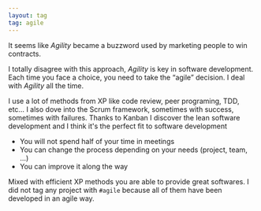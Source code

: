 ```yaml
---
layout: tag
tag: agile
---
```


It seems like _Agility_ became a buzzword used by marketing people to win contracts.

I totally disagree with this approach, _Agility_ is key in software development. Each time you face a choice, you need to 
take the “agile” decision. I deal with _Agility_ all the time.

I use a lot of methods from XP like code review, peer programing, TDD, etc… I also dove into the Scrum framework, 
sometimes with success, sometimes with failures. Thanks to  Kanban I discover the lean software development and I think it's the perfect fit to software development

- You will not spend half of your time in meetings
- You can change the process depending on your needs (project, team, …)
- You can improve it along the way

Mixed with efficient XP methods you are able to provide great softwares. 
I did not tag any project with ```#agile``` because all of them have been developed in an agile way.